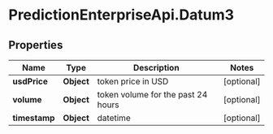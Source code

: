 # PredictionEnterpriseApi.Datum3

## Properties
Name | Type | Description | Notes
------------ | ------------- | ------------- | -------------
**usdPrice** | **Object** | token price in USD | [optional] 
**volume** | **Object** | token volume for the past 24 hours | [optional] 
**timestamp** | **Object** | datetime | [optional] 


